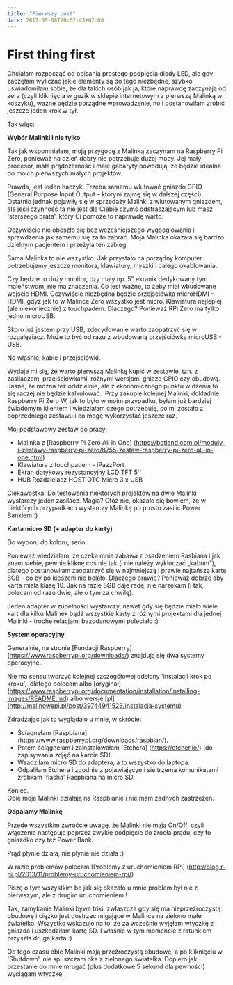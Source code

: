 ```yaml
---
title: "Pierwszy post"
date: 2017-09-08T20:02:43+02:00
---
```


# First thing first 

Chciałam rozpocząć od opisania prostego podpięcia diody LED, ale gdy zaczęłam wyliczać jakie elementy są do tego niezbędne, szybko uświadomiłam sobie, że dla takich osób jak ja, które naprawdę zaczynają od zera (czyli kliknięcia w guzik w sklepie internetowym z pierwszą Malinką w koszyku), ważne będzie porządne wprowadzenie, no i  postanowiłam zrobić jeszcze jeden krok w tył.

Tak więc:

<strong>Wybór Malinki i nie tylko</strong>

Tak jak wspomniałam, moją przygodę z Malinką zaczynam na Raspberry Pi Zero, ponieważ na dzień dobry nie potrzebuję dużej mocy. Jej mały procesor, mała prądożerność i małe gabaryty powodują, że będzie idealna do moich pierwszych małych projektów.

Prawda, jest jeden haczyk. Trzeba samemu wlutować gniazdo GPIO (General Purpose Input Output – którym zajmę się w dalszej części). Ostatnio jednak pojawiły się w sprzedaży Malinki z wlutowanym gniazdem, ale jeśli czynność ta nie jest dla Ciebie czymś odstraszającym lub masz 'starszego brata', który Ci pomoże to naprawdę warto. 

Oczywiście nie obeszło się bez wcześniejszego wygooglowania i sprawdzenia jak samemu się za to zabrać. Moja Malinka okazała się bardzo dzielnym pacjentem i przeżyła ten zabieg. 

Sama Malinka to nie wszystko. Jak przystało na porządny komputer potrzebujemy jeszcze monitora, klawiatury, myszki i całego okablowania.

Czy będzie to duży monitor, czy mały np. 5" ekranik dedykowany tym maleństwom, nie ma znaczenia. Co jest ważne, to żeby miał wbudowane wejście HDMI. Oczywiście niezbędna będzie przejściówka microHDMI – HDMI, gdyż jak to w Malince Zero wszystko jest micro.
Klawiatura najlepiej (ale niekoniecznie) z touchpadem. Dlaczego? Ponieważ RPi Zero ma tylko jedno microUSB. 

Skoro już jestem przy USB, zdecydowanie warto zaopatrzyć się w rozgałęziacz. Może to być od razu z wbudowaną przejściówką microUSB - USB.

No właśnie, kable i przejściówki.

Wydaje mi się, że warto pierwszą Malinkę kupić w zestawie, tzn. z zasilaczem, przejściówkami, różnymi wersjami gniazd GPIO czy obudową. Jasne, że można też oddzielnie, ale z ekonomicznego punktu widzenia to się raczej nie będzie kalkulować. 
Przy zakupie kolejnej Malinki, dokładnie Raspberry Pi Zero W, jak to było w moim przypadku, byłam już bardziej świadomym klientem i wiedziałam czego potrzebuję, co mi zostało z poprzedniego zestawu i co mogę wykorzystać jeszcze raz. 

Mój podstawowy zestaw do pracy:

- Malinka z [Raspberry Pi Zero All in One] (https://botland.com.pl/moduly-i-zestawy-raspberry-pi-zero/8755-zestaw-raspberry-pi-zero-all-in-one.html)
- Klawiatura z touchpadem - iPazzPort 
- Ekran dotykowy rezystancyjny LCD TFT 5'' 
- HUB Rozdzielacz HOST OTG Micro 3 x USB

Ciekawostka: Do testowania niektórych projektów na dwie Malinki wystarczy jeden zasilacz. Magia? Otóż nie, okazało się bowiem, że w niektórych przypadkach wystarczy Malinkę po prostu zasilić Power Bankiem :)  

<strong>Karta micro SD (+ adapter do karty)</strong>

Do wyboru do koloru, serio.

Ponieważ wiedziałam, że czeka mnie zabawa z osadzeniem Rasbiana i jak znam siebie, pewnie kliknę coś nie tak (i nie należy wykluczać „kabum”), dlatego postanowiłam zaopatrzyć się w najmniejszą i prawie najtańszą kartę 8GB - co by po kieszeni nie bolało. Dlaczego prawie? Ponieważ dobrze aby karta miała klasę 10. Jak na razie 8GB daje radę, nie narzekam (i tak, polecam od razu dwie, ale o tym za chwilę).

Jeden adapter w zupełności wystarczy, nawet gdy się będzie miało wiele kart dla kilku Malinek bądź wszystkie karty z różnymi projektami dla jednej Malinki - trochę relacjami bazodanowymi poleciało :)

<strong>System operacyjny</strong>

Generalnie, na stronie [Fundacji Raspberry] (https://www.raspberrypi.org/downloads/) znajdują się dwa systemy operacyjne. 

Nie ma sensu tworzyć kolejnej szczegółowej odsłony 'instalacji krok po kroku', 
dlatego polecam albo [oryginał] (https://www.raspberrypi.org/documentation/installation/installing-images/README.md) albo wersję [pl] (http://malinowepi.pl/post/39744941523/instalacja-systemu)

Zdradzając jak to wyglądało u mnie, w skrócie:

- Ściągnełam [Raspbiana] (https://www.raspberrypi.org/downloads/raspbian/).
- Potem ściągnełam i zainstalowałam [Etchera] (https://etcher.io/) (do zapisywania zdjęć na karcie SD). 
- Wsadziłam micro SD do adaptera, a to wszystko do laptopa.
- Odpaliłam Etchera i zgodnie z pojawiającymi się trzema komunikatami zrobiłam 'flasha' Raspbiana na micro SD.

Koniec.<br>
Obie moje Malinki działają na Raspbianie i nie mam żadnych zastrzeżeń.


<strong>Odpalamy Malinkę</strong>

Przede wszystkim zwróćcie uwagę, że Malinki nie mają On/Off, czyli włączenie następuje poprzez zwykłe podpięcie do źródła prądu, czy to gniazdko czy też Power Bank.

Prąd płynie działa, nie płynie nie działa :)

W razie problemów polecam [Problemy z uruchomieniem RPi] (http://blog.r-pi.pl/2013/11/problemy-uruchomieniem-rpi/)

Piszę o tym wszystkim bo jak się okazało u mnie problem był nie z pierwszym, ale z drugim uruchomieniem !

Tak, zamykanie Malinki bywa triki, zwłaszcza gdy się ma nieprzeźroczystą obudowę i ciężko jest dostrzec migające w Malince na zielono małe światełko. Wszystko wskazuje na to, że za wcześnie wyjęłam wtyczkę z gniazda i uszkodziłam kartę SD. I właśnie w tym momencie z ratunkiem przyszła druga karta :)

Od tego czasu obie Malinki mają przeźroczystą obudowę, a po kliknięciu w 'Shutdown', nie spuszczam oka z zielonego światełka. Dopiero jak przestanie do mnie mrugać (plus dodatkowe 5 sekund dla pewności) wyciągam wtyczkę.


